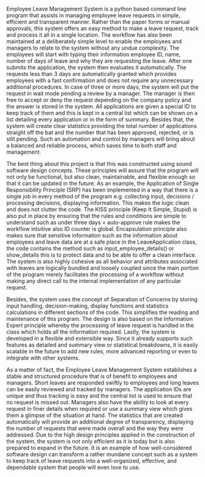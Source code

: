 Employee Leave Management System is a python based command line program that assists in managing employee leave requests in simple, efficient and transparent manner. Rather than the paper forms or manual approvals, this system offers an easy method to make a leave request, track and process it all in a single location. The workflow has also been maintained at a deliberately simple level to enable the employees and managers to relate to the system without any undue complexity. The employees will start with typing their information employee ID, name, number of days of leave and why they are requesting the leave. After one submits the application, the system then evaluates it automatically. The requests less than 3 days are automatically granted which provides employees with a fast confirmation and does not require any unnecessary additional procedures. In case of three or more days, the system will put the request in wait mode pending a review by a manager. The manager is then free to accept or deny the request depending on the company policy and the answer is stored in the system. All applications are given a special ID to keep track of them and this is kept in a central list which can be shown on a list detailing every application or in the form of summary. Besides that, the system will create clear statistics providing the total number of applications straight off the bat and the number that has been approved, rejected, or is still pending. Such an automation and control by managers will bring about a balanced and reliable process, which saves time to both staff and management.

The best thing about this project is that this was constructed using sound software design concepts. These principles will assure that the program will not only be functional, but also clean, maintainable, and flexible enough so that it can be updated in the future. As an example, the Application of Single Responsibility Principle (SRP) has been implemented in a way that there is a single job in every method of the program e.g. collecting input, decisions / processing decisions, displaying information. This makes the logic clean and does not clutter the code. The KISS principle (Keep It Simple, Stupid) is also put in place by ensuring that the rules and conditions are simple to understand such as under three days = auto-approve rule makes the workflow intuitive also ID counter is global. Encapsulation principle also makes sure that sensitive information such as the information about employees and leave data are at a safe place in the LeaveApplication class, the code contains the method such as input_employee_details() or show_details this is to protect data and to be able to offer a clean interface. The system is also highly cohesive as all behavior and attributes associated with leaves are logically bundled and loosely coupled since the main portion of the program merely facilitates the processing of a workflow without making any direct call to the internal implementation of any particular request.

Besides, the system uses the concept of Separation of Concerns by storing input handling, decision-making, display functions and statistics calculations in different sections of the code. This simplifies the reading and maintenance of this program. The design is also based on the Information Expert principle whereby the processing of leave request is handled in the class which holds all the information required. Lastly, the system is developed in a flexible and extensible way. Since it already supports such features as detailed and summary view or statistical breakdowns, it is easily scalable in the future to add new rules, more advanced reporting or even to integrate with other systems.

As a matter of fact, the Employee Leave Management System establishes a stable and structured procedure that is of benefit to employees and managers. Short leaves are responded swiftly to employees and long leaves can be easily reviewed and tracked by managers. The application IDs are unique and thus tracking is easy and the central list is used to ensure that no request is missed out. Managers also have the ability to look at every request in finer details when required or use a summary view which gives them a glimpse of the situation at hand. The statistics that are created automatically will provide an additional degree of transparency, displaying the number of requests that were made overall and the way they were addressed. Due to the high design principles applied in the construction of the system, the system is not only efficient as it is today but is also prepared to expand in the future. It is an example of how well-considered software design can transform a rather mundane concept such as a system to keep track of leave requests into a well-organized, effective, and dependable system that people will even love to use.
